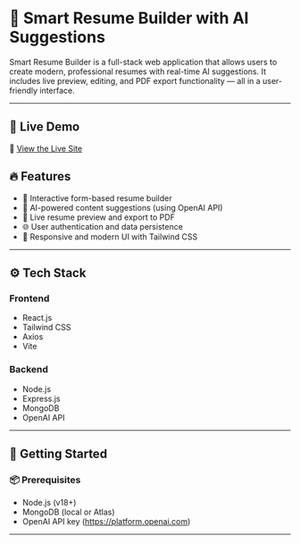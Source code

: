 # 🧠 Smart Resume Builder with AI Suggestions

Smart Resume Builder is a full-stack web application that allows users to create modern, professional resumes with real-time AI suggestions. It includes live preview, editing, and PDF export functionality — all in a user-friendly interface.

---
## 🚀 Live Demo

🔗 [View the Live Site](https://smart-resume1.netlify.app/) 


## 🔥 Features

- 📝 Interactive form-based resume builder
- 🤖 AI-powered content suggestions (using OpenAI API)
- 📄 Live resume preview and export to PDF
- 🌐 User authentication and data persistence
- 🎨 Responsive and modern UI with Tailwind CSS

---

## ⚙️ Tech Stack

### Frontend
- React.js
- Tailwind CSS
- Axios
- Vite

### Backend
- Node.js
- Express.js
- MongoDB
- OpenAI API

---

## 🚀 Getting Started

### 📦 Prerequisites

- Node.js (v18+)
- MongoDB (local or Atlas)
- OpenAI API key (https://platform.openai.com)

---



